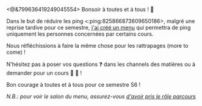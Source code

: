 <@&799636419249045554> 
Bonsoir à toutes et à tous ! :wave: 

Dans le but de réduire les ping <:ping:825866873609650186>, malgré une reprise tardive pour ce semestre, [j'ai créé un menu](https://discord.com/channels/694220883815956580/891362567476363274/965636948741988432) qui permettra de ping uniquement les personnes concernées par certains cours. 

Nous réfléchissions à faire la même chose pour les rattrapages (more to come) !

N'hésitez pas à poser vos questions :question: dans les channels des matières ou à demander pour un cours :book: :muscle: !

Bon courage à toutes et à tous pour ce semestre S6 !

*N.B.: pour voir le salon du menu, assurez-vous [d'avoir pris le rôle parcours](https://discord.com/channels/694220883815956580/817741515564122143/895428636038012970)*
